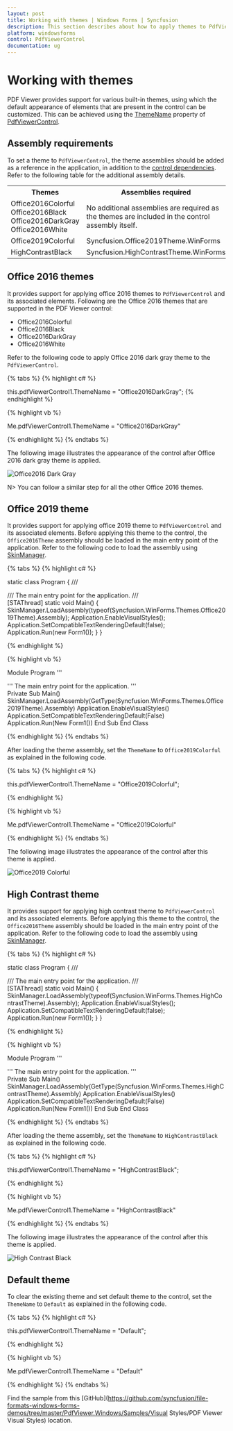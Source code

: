 ```yaml
---
layout: post
title: Working with themes | Windows Forms | Syncfusion
description: This section describes about how to apply themes to PdfViewer control.
platform: windowsforms
control: PdfViewerControl
documentation: ug
---
```


# Working with themes

PDF Viewer provides support for various built-in themes, using which the default appearance of elements that are present in the control can be customized. This can be achieved using the [ThemeName](https://help.syncfusion.com/cr/cref_files/windowsforms/Syncfusion.Shared.Base~Syncfusion.Windows.Forms.Core.BaseControl~ThemeName.html) property of [PdfViewerControl](https://help.syncfusion.com/cr/windowsforms/Syncfusion.PdfViewer.Windows~Syncfusion.Windows.Forms.PdfViewer.PdfViewerControl.html).

## Assembly requirements

To set a theme to `PdfViewerControl`, the theme assemblies should be added as a reference in the application, in addition to the [control dependencies](https://help.syncfusion.com/windowsforms/control-dependencies#pdf-viewer). Refer to the following table for the additional assembly details.

<table>
	<tr>
		<th>
		Themes
		</th>
		<th>
		Assemblies required
		</th>
	</tr>
	<tr>
		<td>
		Office2016Colorful<br>
		Office2016Black<br>
		Office2016DarkGray<br>
		Office2016White
		</td>
		<td>
		No additional assemblies are required as the themes are included in the control assembly itself.
		</td>
	</tr>
	<tr>
		<td>
		Office2019Colorful
		</td>
		<td>
		Syncfusion.Office2019Theme.WinForms
		</td>
	</tr>
	<tr>
		<td>
		HighContrastBlack
		</td>
		<td>
		Syncfusion.HighContrastTheme.WinForms
		</td>
	</tr>
</table>

## Office 2016 themes

It provides support for applying office 2016 themes to `PdfViewerControl` and its associated elements. Following are the Office 2016 themes that are supported in the PDF Viewer control:

* Office2016Colorful
* Office2016Black
* Office2016DarkGray
* Office2016White

Refer to the following code to apply Office 2016 dark gray theme to the `PdfViewerControl`.

{% tabs %}
{% highlight c# %}

this.pdfViewerControl1.ThemeName = "Office2016DarkGray";
{% endhighlight %}

{% highlight vb %}

Me.pdfViewerControl1.ThemeName = "Office2016DarkGray"

{% endhighlight %}
{% endtabs %}

The following image illustrates the appearance of the control after Office 2016 dark gray theme is applied.

![Office2016 Dark Gray](Themes_images/pv_darkgray.png)

N> You can follow a similar step for all the other Office 2016 themes.

## Office 2019 theme

It provides support for applying office 2019 theme to `PdfViewerControl` and its associated elements. Before applying this theme to the control, the `Office2016Theme` assembly should be loaded in the main entry point of the application. Refer to the following code to load the assembly using [SkinManager](https://help.syncfusion.com/cr/windowsforms/Syncfusion.Shared.Base~Syncfusion.Windows.Forms.SkinManager.html).

{% tabs %}
{% highlight c# %}

static class Program 
{ 
/// <summary> 
/// The main entry point for the application. 
/// </summary> 
[STAThread] 
static void Main() 
{ 
SkinManager.LoadAssembly(typeof(Syncfusion.WinForms.Themes.Office2019Theme).Assembly); 
Application.EnableVisualStyles(); 
Application.SetCompatibleTextRenderingDefault(false); 
Application.Run(new Form1()); 
} 
}

{% endhighlight %}

{% highlight vb %}

Module Program
''' <summary> 
''' The main entry point for the application. 
''' </summary> 
<STAThread> 
Private Sub Main()
SkinManager.LoadAssembly(GetType(Syncfusion.WinForms.Themes.Office2019Theme).Assembly) 
Application.EnableVisualStyles()
Application.SetCompatibleTextRenderingDefault(False) 
Application.Run(New Form1()) 
End Sub 
End Class

{% endhighlight %}
{% endtabs %}

After loading the theme assembly, set the `ThemeName` to `Office2019Colorful` as explained in the following code.

{% tabs %}
{% highlight c# %}

this.pdfViewerControl1.ThemeName = "Office2019Colorful";
	
{% endhighlight %}

{% highlight vb %}

Me.pdfViewerControl1.ThemeName = "Office2019Colorful"

{% endhighlight %}
{% endtabs %}

The following image illustrates the appearance of the control after this theme is applied.

![Office2019 Colorful](Themes_images/pv_office2019colorful.png)

## High Contrast theme

It provides support for applying high contrast theme to `PdfViewerControl` and its associated elements. Before applying this theme to the control, the `Office2016Theme` assembly should be loaded in the main entry point of the application. Refer to the following code to load the assembly using [SkinManager](https://help.syncfusion.com/cr/windowsforms/Syncfusion.Shared.Base~Syncfusion.Windows.Forms.SkinManager.html).

{% tabs %}
{% highlight c# %}

static class Program 
{ 
/// <summary> 
/// The main entry point for the application. 
/// </summary> 
[STAThread] 
static void Main() 
{ 
SkinManager.LoadAssembly(typeof(Syncfusion.WinForms.Themes.HighContrastTheme).Assembly); 
Application.EnableVisualStyles(); 
Application.SetCompatibleTextRenderingDefault(false); 
Application.Run(new Form1()); 
} 
}

{% endhighlight %}

{% highlight vb %}

Module Program
''' <summary> 
''' The main entry point for the application. 
''' </summary> 
<STAThread> 
Private Sub Main()
SkinManager.LoadAssembly(GetType(Syncfusion.WinForms.Themes.HighContrastTheme).Assembly) 
Application.EnableVisualStyles()
Application.SetCompatibleTextRenderingDefault(False) 
Application.Run(New Form1()) 
End Sub 
End Class

{% endhighlight %}
{% endtabs %}

After loading the theme assembly, set the `ThemeName` to `HighContrastBlack` as explained in the following code.

{% tabs %}
{% highlight c# %}

this.pdfViewerControl1.ThemeName = "HighContrastBlack";

{% endhighlight %}

{% highlight vb %}

Me.pdfViewerControl1.ThemeName = "HighContrastBlack"

{% endhighlight %}
{% endtabs %}

The following image illustrates the appearance of the control after this theme is applied.

![High Contrast Black](Themes_images/pv_highcontrastblack.png)


## Default theme

To clear the existing theme and set default theme to the control, set the `ThemeName` to `Default` as explained in the following code.

{% tabs %}
{% highlight c# %}

this.pdfViewerControl1.ThemeName = "Default";

{% endhighlight %}

{% highlight vb %}

Me.pdfViewerControl1.ThemeName = "Default"

{% endhighlight %}
{% endtabs %}

Find the sample from this [GitHub](https://github.com/syncfusion/file-formats-windows-forms-demos/tree/master/PdfViewer.Windows/Samples/Visual Styles/PDF Viewer Visual Styles) location.